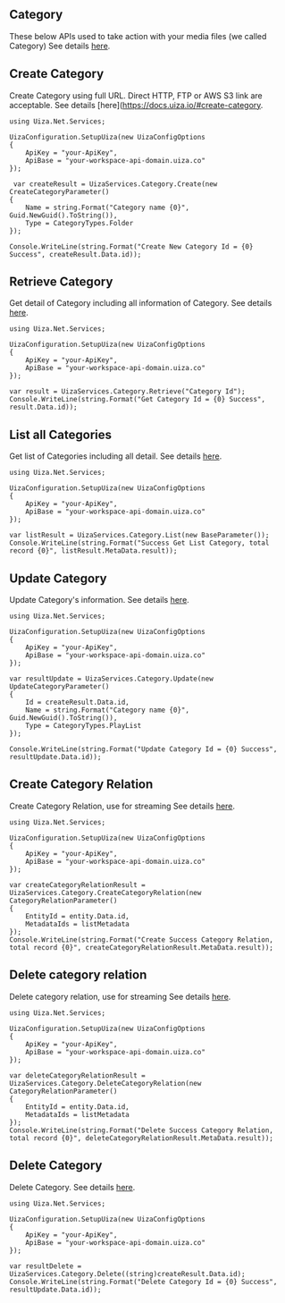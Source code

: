 ## Category
These below APIs used to take action with your media files (we called Category)
See details [here](https://docs.uiza.io/#category).

## Create Category
Create Category using full URL. Direct HTTP, FTP or AWS S3 link are acceptable.
See details [here](https://docs.uiza.io/#create-category.

```Cshard
using Uiza.Net.Services;

UizaConfiguration.SetupUiza(new UizaConfigOptions
{
	ApiKey = "your-ApiKey",
	ApiBase = "your-workspace-api-domain.uiza.co"
});

 var createResult = UizaServices.Category.Create(new CreateCategoryParameter()
{
	Name = string.Format("Category name {0}", Guid.NewGuid().ToString()),
	Type = CategoryTypes.Folder
});

Console.WriteLine(string.Format("Create New Category Id = {0} Success", createResult.Data.id));
```

## Retrieve Category
Get detail of Category including all information of Category.
See details [here](https://docs.uiza.io/#retrieve-an-Category).

```Cshard
using Uiza.Net.Services;

UizaConfiguration.SetupUiza(new UizaConfigOptions
{
	ApiKey = "your-ApiKey",
	ApiBase = "your-workspace-api-domain.uiza.co"
});

var result = UizaServices.Category.Retrieve("Category Id");
Console.WriteLine(string.Format("Get Category Id = {0} Success", result.Data.id));
```
## List all Categories
Get list of Categories including all detail.
See details [here](https://docs.uiza.io/#retrieve-category-list).

```Cshard
using Uiza.Net.Services;

UizaConfiguration.SetupUiza(new UizaConfigOptions
{
	ApiKey = "your-ApiKey",
	ApiBase = "your-workspace-api-domain.uiza.co"
});

var listResult = UizaServices.Category.List(new BaseParameter());
Console.WriteLine(string.Format("Success Get List Category, total record {0}", listResult.MetaData.result));
```

## Update Category
Update Category's information.
See details [here](https://docs.uiza.io/#update-an-Category).

```Cshard
using Uiza.Net.Services;

UizaConfiguration.SetupUiza(new UizaConfigOptions
{
	ApiKey = "your-ApiKey",
	ApiBase = "your-workspace-api-domain.uiza.co"
});

var resultUpdate = UizaServices.Category.Update(new UpdateCategoryParameter()
{
	Id = createResult.Data.id,
	Name = string.Format("Category name {0}", Guid.NewGuid().ToString()),
	Type = CategoryTypes.PlayList
});

Console.WriteLine(string.Format("Update Category Id = {0} Success", resultUpdate.Data.id));
```

## Create Category Relation
Create Category Relation, use for streaming
See details [here](https://docs.uiza.io/#create-category-relation).

```Cshard
using Uiza.Net.Services;

UizaConfiguration.SetupUiza(new UizaConfigOptions
{
	ApiKey = "your-ApiKey",
	ApiBase = "your-workspace-api-domain.uiza.co"
});

var createCategoryRelationResult = UizaServices.Category.CreateCategoryRelation(new CategoryRelationParameter()
{
	EntityId = entity.Data.id,
	MetadataIds = listMetadata
});
Console.WriteLine(string.Format("Create Success Category Relation, total record {0}", createCategoryRelationResult.MetaData.result));
```

## Delete category relation
Delete category relation, use for streaming
See details [here](https://docs.uiza.io/#delete-category-relation).

```Cshard
using Uiza.Net.Services;

UizaConfiguration.SetupUiza(new UizaConfigOptions
{
	ApiKey = "your-ApiKey",
	ApiBase = "your-workspace-api-domain.uiza.co"
});

var deleteCategoryRelationResult = UizaServices.Category.DeleteCategoryRelation(new CategoryRelationParameter()
{
	EntityId = entity.Data.id,
	MetadataIds = listMetadata
});
Console.WriteLine(string.Format("Delete Success Category Relation, total record {0}", deleteCategoryRelationResult.MetaData.result));
```

## Delete Category
Delete Category.
See details [here](https://docs.uiza.io/#delete-an-Category).

```Cshard
using Uiza.Net.Services;

UizaConfiguration.SetupUiza(new UizaConfigOptions
{
	ApiKey = "your-ApiKey",
	ApiBase = "your-workspace-api-domain.uiza.co"
});

var resultDelete = UizaServices.Category.Delete((string)createResult.Data.id);
Console.WriteLine(string.Format("Delete Category Id = {0} Success", resultUpdate.Data.id));
```